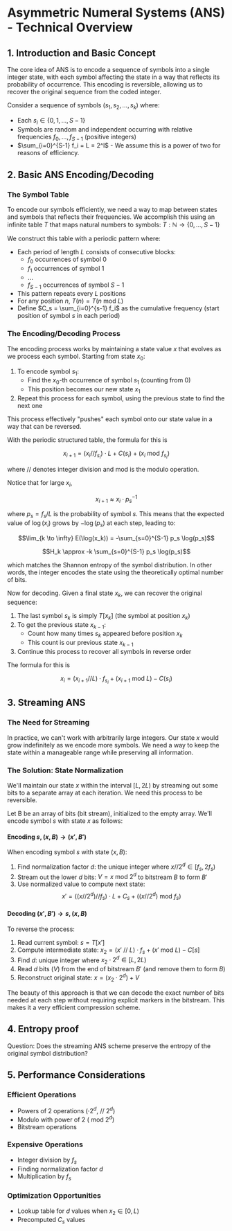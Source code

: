 # Asymmetric Numeral Systems (ANS) - Technical Overview

## 1. Introduction and Basic Concept

The core idea of ANS is to encode a sequence of symbols into a single integer state, with each symbol affecting the state in a way that reflects its probability of occurrence. This encoding is reversible, allowing us to recover the original sequence from the coded integer.

Consider a sequence of symbols $(s_1, s_2, ..., s_k)$ where:
- Each $s_i \in \{0, 1, ..., S-1\}$
- Symbols are random and independent occurring with relative frequencies $f_0, ..., f_{S-1}$ (positive integers)
- $\sum_{i=0}^{S-1} f_i = L = 2^l$ - We assume this is a power of two for reasons of efficiency.

## 2. Basic ANS Encoding/Decoding

### The Symbol Table
To encode our symbols efficiently, we need a way to map between states and symbols that reflects their frequencies. We accomplish this using an infinite table $T$ that maps natural numbers to symbols: $T: \mathbb{N} \to \{0,...,S-1\}$

We construct this table with a periodic pattern where:
- Each period of length $L$ consists of consecutive blocks:
  * $f_0$ occurrences of symbol 0
  * $f_1$ occurrences of symbol 1
  * ...
  * $f_{S-1}$ occurrences of symbol $S-1$
- This pattern repeats every $L$ positions
- For any position $n$, $T(n) = T(n \text{ mod } L)$
- Define $C_s = \sum_{i=0}^{s-1} f_i$ as the cumulative frequency (start position of symbol $s$ in each period)

### The Encoding/Decoding Process

The encoding process works by maintaining a state value $x$ that evolves as we process each symbol. Starting from state $x_0$:

1. To encode symbol $s_1$:
   - Find the $x_0$-th occurrence of symbol $s_1$ (counting from 0)
   - This position becomes our new state $x_1$
2. Repeat this process for each symbol, using the previous state to find the next one

This process effectively "pushes" each symbol onto our state value in a way that can be reversed.

With the periodic structured table, the formula for this is

$$x_{i+1} = (x_i // f_{s_i}) \cdot L + C(s_i) + (x_i \text{ mod } f_{s_i})$$

where $//$ denotes integer division and $\text{ mod }$ is the modulo operation.

Notice that for large $x_i$,

$$x_{i+1} \approx x_i \cdot p_s^{-1}$$

where $p_s = f_s / L$ is the probability of symbol $s$. This means that the expected value of $\log(x_i)$ grows by $-\log(p_s)$ at each step, leading to:

$$\lim_{k \to \infty} E(\log(x_k)) = -\sum_{s=0}^{S-1} p_s \log(p_s)$$

$$H_k \approx -k \sum_{s=0}^{S-1} p_s \log(p_s)$$

which matches the Shannon entropy of the symbol distribution. In other words, the integer encodes the state using the theoretically optimal number of bits.

Now for decoding. Given a final state $x_k$, we can recover the original sequence:

1. The last symbol $s_k$ is simply $T[x_k]$ (the symbol at position $x_k$)
2. To get the previous state $x_{k-1}$:
   - Count how many times $s_k$ appeared before position $x_k$
   - This count is our previous state $x_{k-1}$
3. Continue this process to recover all symbols in reverse order

The formula for this is

$$x_i = (x_{i+1} // L) \cdot f_{s_i} + (x_{i+1} \text{ mod } L) - C(s_i)$$

## 3. Streaming ANS

### The Need for Streaming
In practice, we can't work with arbitrarily large integers. Our state $x$ would grow indefinitely as we encode more symbols. We need a way to keep the state within a manageable range while preserving all information.

### The Solution: State Normalization
We'll maintain our state $x$ within the interval $[L, 2L)$ by streaming out some bits to a separate array at each iteration. We need this process to be reversible.

Let B be an array of bits (bit stream), initialized to the empty array. We'll encode symbol $s$ with state $x$ as follows:

#### Encoding $s, (x,B) \to (x',B')$
When encoding symbol $s$ with state $(x, B)$:
1. Find normalization factor $d$: the unique integer where $x // 2^d \in [f_s, 2f_s)$
2. Stream out the lower $d$ bits: $V = x \text{ mod } 2^d$ to bitstream $B$ to form $B'$
3. Use normalized value to compute next state:
   $$x' = ((x // 2^d) // f_s) \cdot L + C_s + ((x // 2^d) \text{ mod } f_s)$$

#### Decoding $(x',B') \to s, (x,B)$
To reverse the process:
1. Read current symbol: $s = T[x']$
2. Compute intermediate state: $x_2 = (x'$ // $L) \cdot f_s + (x' \text{ mod } L) - C[s]$
3. Find $d$: unique integer where $x_2 \cdot 2^d \in [L, 2L)$
4. Read $d$ bits ($V$) from the end of bitstream $B'$ (and remove them to form $B$)
5. Reconstruct original state: $x = (x_2 \cdot 2^d) + V$

The beauty of this approach is that we can decode the exact number of bits needed at each step without requiring explicit markers in the bitstream. This makes it a very efficient compression scheme.

## 4. Entropy proof

Question: Does the streaming ANS scheme preserve the entropy of the original symbol distribution?

## 5. Performance Considerations

### Efficient Operations
- Powers of 2 operations ($\cdot 2^d$, // $2^d$)
- Modulo with power of 2 ($\text{ mod } 2^d$)
- Bitstream operations

### Expensive Operations
- Integer division by $f_s$
- Finding normalization factor $d$
- Multiplication by $f_s$

### Optimization Opportunities
- Lookup table for $d$ values when $x_2 \in [0,L)$
- Precomputed $C_s$ values
